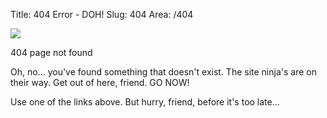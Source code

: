 Title: 404 Error - DOH!
Slug: 404
Area: /404

<div class="fof">
  <img class="ninja" src="/theme/images/lilninja.png" />
  <p>
    <span class="fohf">404</span>
    <span class="pnf">page not found</span>
  </p>
  <p class="fofabout">
    Oh, no... you've found something that doesn't exist. The site ninja's are on their way. Get out of here, friend. GO NOW!
  </p>
  <p class="foflinks">
    Use one of the links above. But hurry, friend, before it's too late...
  </p>
</div>